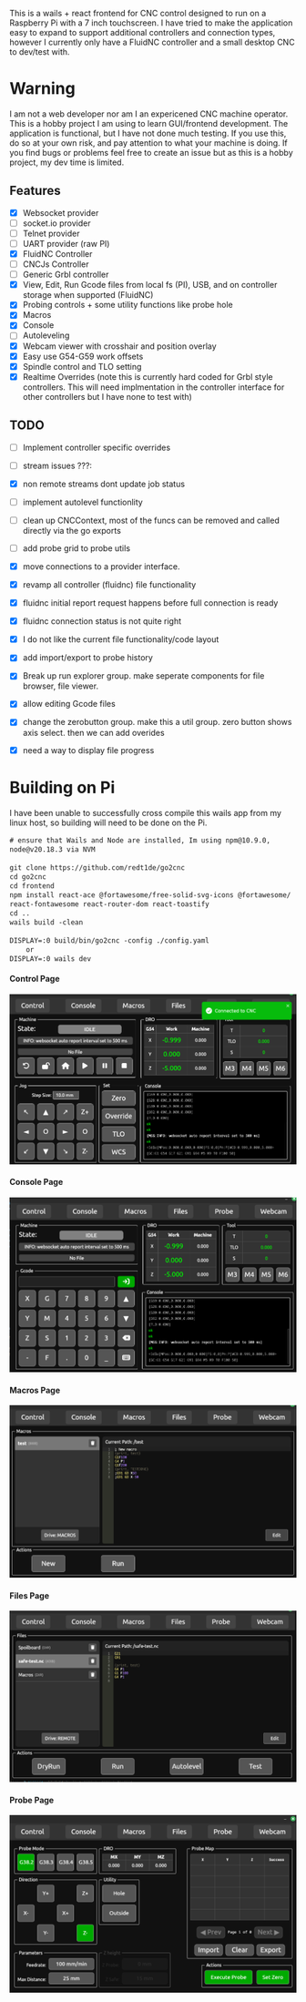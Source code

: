 
This is a wails + react frontend for CNC control designed to run on a Raspberry Pi with a 7 inch touchscreen. I have tried to make the application easy to expand to support additional controllers and connection types, however I currently only have a FluidNC controller and a small desktop CNC to dev/test with. 

# Warning
I am not a web developer nor am I an expericened CNC machine operator. This is a hobby project I am using to learn GUI/frontend development. The application is functional, but I have not done much testing. If you use this, do so at your own risk, and pay attention to what your machine is doing. If you find bugs or problems feel free to create an issue but as this is a hobby project, my dev time is limited.

## Features
- [x] Websocket provider
- [ ] socket.io provider 
- [ ] Telnet provider
- [ ] UART provider (raw PI)
- [x] FluidNC Controller
- [ ] CNCJs Controller
- [ ] Generic Grbl controller
- [x] View, Edit, Run Gcode files from local fs (PI), USB, and on controller storage when supported (FluidNC) 
- [x] Probing controls + some utility functions like probe hole
- [x] Macros
- [x] Console
- [ ] Autoleveling 
- [x] Webcam viewer with crosshair and position overlay
- [x] Easy use G54-G59 work offsets
- [x] Spindle control and TLO setting
- [x] Realtime Overrides (note this is currently hard coded for Grbl style controllers. This will need implmentation in the controller interface for other controllers but I have none to test with)

## TODO
- [ ] Implement controller specific overrides
- [ ] stream issues ???:
- [x] non remote streams dont update job status
- [ ] implement autolevel functionlity
- [ ] clean up CNCContext, most of the funcs can be removed and called directly via the go exports
- [ ] add probe grid to probe utils

- [x] move connections to a provider interface.
- [x] revamp all controller (fluidnc) file functionality
- [x] fluidnc initial report request happens before full connection is ready
- [x] fluidnc connection status is not quite right
- [x] I do not like the current file functionality/code layout
- [x] add import/export to probe history
- [x] Break up run explorer group. make seperate components for file browser, file viewer.
- [x] allow editing Gcode files
- [x] change the zerobutton group. make this a util group. zero button shows axis select. then we can add overides
- [x] need a way to display file progress


# Building on Pi
I have been unable to successfully cross compile this wails app from my linux host, so building will need to be done on the Pi.
```
# ensure that Wails and Node are installed, Im using npm@10.9.0, node@v20.18.3 via NVM

git clone https://github.com/redt1de/go2cnc
cd go2cnc
cd frontend
npm install react-ace @fortawesome/free-solid-svg-icons @fortawesome/ react-fontawesome react-router-dom react-toastify
cd ..
wails build -clean

DISPLAY=:0 build/bin/go2cnc -config ./config.yaml
    or
DISPLAY=:0 wails dev
```

#### Control Page
![Control Page](img/control.png)
#### Console Page
![Console Page](img/console.png)
#### Macros Page
![Macros Page](img/macros.png)
#### Files Page
![Files Page](img/files.png)
#### Probe Page
![probe Page](img/probe.png)
